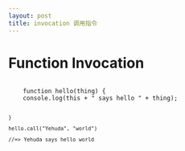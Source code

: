 ```yaml
---
layout: post
title: invocation 调用指令
---
```


<h1>Function Invocation</h1>

<code>
    function hello(thing) { 
    console.log(this + " says hello " + thing);
    
    }
    
    hello.call("Yehuda", "world") 
    
    //=> Yehuda says hello world  
</code>
